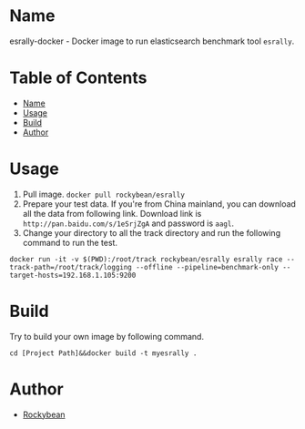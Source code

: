 Name
====
esrally-docker - Docker image to run elasticsearch benchmark tool `esrally`.


Table of Contents
=================
* [Name](#name)
* [Usage](#usage)
* [Build](#build)
* [Author](#author)


Usage
====
1. Pull image. `docker pull rockybean/esrally`
2. Prepare your test data. If you're from China mainland, you can download all the data from following link. Download link is `http://pan.baidu.com/s/1eSrjZgA` and password is  `aagl`.
3. Change your directory to all the track directory and run the following command to run the test.
```
docker run -it -v $(PWD):/root/track rockybean/esrally esrally race --track-path=/root/track/logging --offline --pipeline=benchmark-only --target-hosts=192.168.1.105:9200
```
Build
====

Try to build your own image by following command.

`cd [Project Path]&&docker build -t myesrally .`

Author
======
* [Rockybean](https://github.com/rockybean)
